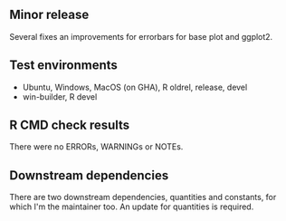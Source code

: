 ## Minor release

Several fixes an improvements for errorbars for base plot and ggplot2.

## Test environments

* Ubuntu, Windows, MacOS (on GHA), R oldrel, release, devel
* win-builder, R devel

## R CMD check results

There were no ERRORs, WARNINGs or NOTEs.

## Downstream dependencies

There are two downstream dependencies, quantities and constants, for which I'm
the maintainer too. An update for quantities is required.
